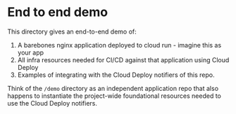 # End to end demo

This directory gives an end-to-end demo of:

1. A barebones nginx application deployed to cloud run - imagine this as your app
2. All infra resources needed for CI/CD against that application using Cloud Deploy
3. Examples of integrating with the Cloud Deploy notifiers of this repo.

Think of the `/demo` directory as an independent application repo that also
happens to instantiate the project-wide foundational resources needed to use
the Cloud Deploy notifiers.
